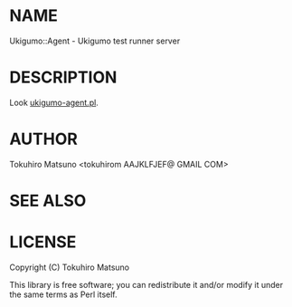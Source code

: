 # NAME

Ukigumo::Agent - Ukigumo test runner server

# DESCRIPTION

Look [ukigumo-agent.pl](http://search.cpan.org/perldoc?ukigumo-agent.pl).

# AUTHOR

Tokuhiro Matsuno <tokuhirom AAJKLFJEF@ GMAIL COM>

# SEE ALSO

# LICENSE

Copyright (C) Tokuhiro Matsuno

This library is free software; you can redistribute it and/or modify
it under the same terms as Perl itself.
